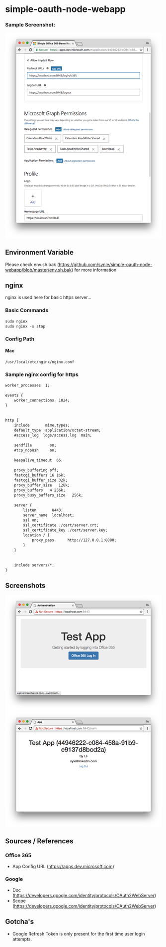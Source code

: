 # simple-oauth-node-webapp

### Sample Screenshot:
![alt text](./screenshots/1.png "Sample Screenshot")


## Environment Variable
Please check env.sh.bak (https://github.com/synle/simple-oauth-node-webapp/blob/master/env.sh.bak) for more information


## nginx
nginx is used here for basic https server...

### Basic Commands
```
sudo nginx
sudo nginx -s stop
```


### Config Path
#### Mac
```
/usr/local/etc/nginx/nginx.conf
```



### Sample nginx config for https
```
worker_processes  1;

events {
    worker_connections  1024;
}


http {
    include       mime.types;
    default_type  application/octet-stream;
    #access_log  logs/access.log  main;

    sendfile        on;
    #tcp_nopush     on;

    keepalive_timeout  65;

    proxy_buffering off;
    fastcgi_buffers 16 16k;
    fastcgi_buffer_size 32k;
    proxy_buffer_size   128k;
    proxy_buffers   4 256k;
    proxy_busy_buffers_size   256k;

    server {
        listen       8443;
        server_name  localhost;
        ssl on;
        ssl_certificate ./cert/server.crt;
        ssl_certificate_key ./cert/server.key;
        location / {
            proxy_pass      http://127.0.0.1:8080;
        }
    }


    include servers/*;
}
```



## Screenshots
![alt text](./screenshots/2.png "Sample Screenshot")
![alt text](./screenshots/3.png "Sample Screenshot")



## Sources / References
### Office 365
- App Config URL (https://apps.dev.microsoft.com)

### Google
- Doc (https://developers.google.com/identity/protocols/OAuth2WebServer)
- Scope (https://developers.google.com/identity/protocols/OAuth2WebServer)



## Gotcha's
- Google Refresh Token is only present for the first time user login attempts.
